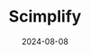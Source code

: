 ---  
layout: startup_page  
title: "Scimplify"  
id: "scimplify.com"  
permalink: "/scimplifyscimplify.com08082024/"  
website: "https://www.scimplify.com/"  
funding_round: "Series A"  
funding_amount: "$9.5M"  
investors: "Omnivore, Bertelsmann India Investments, 3one4 Capital, Beenext"  
about: "Scimplify is a specialty chemical contract manufacturing platform that connects mid-sized Indian factories with global customers. It offers an end-to-end solution for sourcing and manufacturing specialty chemicals for sectors like pharmaceutical APIs and agrochemicals, leveraging cutting-edge R&D and a tech-enabled approach."  
markets: "Specialty Chemicals, Contract Manufacturing, Pharmaceutical APIs, Agrochemicals, Flavors & Fragrances, Industrial Chemicals, Beauty & Personal Care, Food & Nutrition, Chemical Engineering, Chemical"  
hq: "Bengaluru, Karnataka, India"  
founded_year: "2023"  
linkedin: "https://www.linkedin.com/company/scimplify"  
twitter: ""  
instagram: ""  
facebook: ""  
crunchbase: "https://www.crunchbase.com/organization/scimplifi"  
pitchbook: "https://pitchbook.com/profiles/company/541535-59"  

date_display: "08-Aug-2024"  
date: "2024-08-08"

# SEO Optimization  
meta_title: "Scimplify - Series A Funding ($9.5M)"  
meta_description: "Scimplify, Scimplify is a specialty chemical contract manufacturing platform that connects mid-sized Indian factories with global customers. It offers an end-to-..."  
meta_keywords: "Scimplify, Specialty Chemicals, Contract Manufacturing, Pharmaceutical APIs, Agrochemicals, Flavors & Fragrances, Industrial Chemicals, Beauty & Personal Care, Food & Nutrition, Chemical Engineering, Chemical, Series A funding"  
canonical_url: "https://startup.projectstartups.com/scimplifyscimplify.com08082024/"  
---